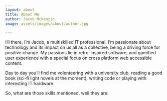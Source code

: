 ```yaml
---
layout: about
title: About Me
author: Jacob Mckenzie
image: assets/images/about/author.jpg

---
```


Hi there, I’m Jacob, a multiskilled IT professional. I’m passionate about technology and its impact on us all as a collective, being a driving force for positive change. My passions lie in retro-inspired software, and gamified user experience with a special focus on cross platform web accessible content.

Day to day you’ll find me volenteering with a university club, reading a good book (sci-fi light novels at the moment), writing code or playing with interesting IT hardware.

So, what are those skills mentioned, well they are: 

